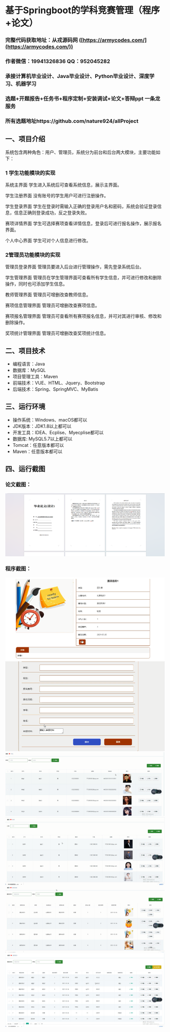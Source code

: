 基于Springboot的学科竞赛管理（程序+论文）
=
### 完整代码获取地址：从戎源码网 ([https://armycodes.com/](https://armycodes.com/))
### 作者微信：19941326836  QQ：952045282 
### 承接计算机毕业设计、Java毕业设计、Python毕业设计、深度学习、机器学习
### 选题+开题报告+任务书+程序定制+安装调试+论文+答辩ppt 一条龙服务
### 所有选题地址https://github.com/nature924/allProject

一、项目介绍
---
系统包含两种角色：用户、管理员，系统分为前台和后台两大模块，主要功能如下：

### 1 学生功能模块的实现

系统主界面
学生进入系统后可查看系统信息，展示主界面。

学生注册界面
没有账号的学生用户可进行注册操作。

学生登录界面
学生在登录时需输入正确的登录用户名和密码，系统会验证登录信息，信息正确则登录成功，反之登录失败。

赛项详情界面
学生可选择赛项查看详情信息，登录后可进行报名操作，展示报名界面。

个人中心界面
学生可对个人信息进行修改。

### 2管理员功能模块的实现

管理员登录界面
管理员要进入后台进行管理操作，需先登录系统后台。

学生管理界面
管理员在学生管理界面可查看所有学生信息，并可进行修改和删除操作，同时也可添加学生信息。

教师管理界面
管理员可增删改查教师信息。

赛项信息管理界面
管理员可增删改查赛项信息。

赛项报名管理界面
管理员可查看所有赛项报名信息，并可对其进行审核、修改和删除操作。

奖项统计管理界面
管理员可增删改查奖项统计信息。




二、项目技术
---
- 编程语言：Java
- 数据库：MySQL
- 项目管理工具：Maven
- 前端技术：VUE、HTML、Jquery、Bootstrap
- 后端技术：Spring、SpringMVC、MyBatis

三、运行环境
---
- 操作系统：Windows、macOS都可以
- JDK版本：JDK1.8以上都可以
- 开发工具：IDEA、Ecplise、Myecplise都可以
- 数据库: MySQL5.7以上都可以
- Tomcat：任意版本都可以
- Maven：任意版本都可以

四、运行截图
---
### 论文截图：
![image/1.png](limage/1.png)

### 程序截图：
![image/1.png](image/1.png)
![image/1.png](image/2.png)
![image/1.png](image/3.png)
![image/1.png](image/4.png)
![image/1.png](image/5.png)
![image/1.png](image/6.png)




